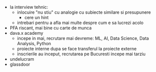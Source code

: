 
- la interview tehnic:
	- inlocuire "nu stiu" cu analogie cu subiecte similare si presupunere
		- cere un hint
	- intrebari pentru a afla mai multe despre cum e sa lucrezi acolo
- PFA riscant, mai bine cu carte de munca
- dava.x academy
	- incepe in mai, recrutare mai devreme: ML, AI, Data Science, Data Analysis, Python
	- proiecte interne dupa se face transferul la proiecte externe
	- inscrierile  au inceput, recrutarea pe Bucuresti incepe mai tarziu
- undelucram
- glassdoor